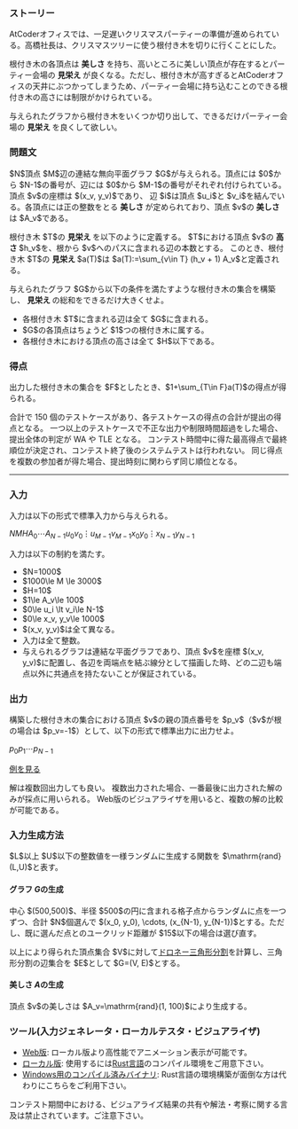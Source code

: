 
<div>

<span>

<span>

<div>

<section>

### **ストーリー**

<p>
AtCoderオフィスでは、一足遅いクリスマスパーティーの準備が進められている。高橋社長は、クリスマスツリーに使う根付き木を切りに行くことにした。
</p>

<p>
根付き木の各頂点は 
<strong>
美しさ
</strong>
を持ち、高いところに美しい頂点が存在するとパーティー会場の 
<strong>
見栄え
</strong>
が良くなる。ただし、根付き木が高すぎるとAtCoderオフィスの天井にぶつかってしまうため、パーティー会場に持ち込むことのできる根付き木の高さには制限がかけられている。
</p>

<p>
与えられたグラフから根付き木をいくつか切り出して、できるだけパーティー会場の 
<strong>
見栄え
</strong>
を良くして欲しい。
</p>

</section>

</div>

<div>

<section>

### **問題文**

<p>
$N$頂点 $M$辺の連結な無向平面グラフ $G$が与えられる。頂点には $0$から $N-1$の番号が、辺には $0$から $M-1$の番号がそれぞれ付けられている。頂点 $v$の座標は $(x_v, y_v)$であり、 辺 $i$は頂点 $u_i$と $v_i$を結んでいる。各頂点には正の整数をとる 
<strong>
美しさ
</strong>
が定められており、頂点 $v$の 
<strong>
美しさ
</strong>
は $A_v$である。
</p>

<p>
根付き木 $T$の 
<strong>
見栄え
</strong>
を以下のように定義する。
$T$における頂点 $v$の 
<strong>
高さ
</strong>
$h_v$を、根から $v$へのパスに含まれる辺の本数とする。
このとき、根付き木 $T$の 
<strong>
見栄え
</strong>
$a(T)$は $a(T):=\sum_{v\in T} (h_v + 1) A_v$と定義される。
</p>

<p>
与えられたグラフ $G$から以下の条件を満たすような根付き木の集合を構築し、
<strong>
見栄え
</strong>
の総和をできるだけ大きくせよ。
</p>

<ul>

<li>
各根付き木 $T$に含まれる辺は全て $G$に含まれる。
</li>

<li>
$G$の各頂点はちょうど $1$つの根付き木に属する。
</li>

<li>
各根付き木における頂点の高さは全て $H$以下である。
</li>

</ul>

</section>

</div>

<div>

<section>

### **得点**

<p>
出力した根付き木の集合を $F$としたとき、$1+\sum_{T\in F}a(T)$の得点が得られる。
</p>

<p>
合計で 150 個のテストケースがあり、各テストケースの得点の合計が提出の得点となる。
一つ以上のテストケースで不正な出力や制限時間超過をした場合、提出全体の判定が
<span>
WA
</span>
や
<span>
TLE
</span>
となる。
コンテスト時間中に得た最高得点で最終順位が決定され、コンテスト終了後のシステムテストは行われない。 同じ得点を複数の参加者が得た場合、提出時刻に関わらず同じ順位となる。
</p>

</section>

</div>

---

<div>

<div>

<section>

### **入力**

<p>
入力は以下の形式で標準入力から与えられる。
</p>

<div>

$N$$M$$H$$A_0$$\cdots$$A_{N-1}$$u_0$$v_0$$\vdots$$u_{M-1}$$v_{M-1}$$x_0$$y_0$$\vdots$$x_{N-1}$$y_{N-1}$
</div>

<p>
入力は以下の制約を満たす。
</p>

<ul>

<li>
$N=1000$
</li>

<li>
$1000\le M \le 3000$
</li>

<li>
$H=10$
</li>

<li>
$1\le A_v\le 100$
</li>

<li>
$0\le u_i \lt v_i\le N-1$
</li>

<li>
$0\le x_v, y_v\le 1000$
</li>

<li>
$(x_v, y_v)$は全て異なる。
</li>

<li>
入力は全て整数。
</li>

<li>
与えられるグラフは連結な平面グラフであり、頂点 $v$を座標 $(x_v, y_v)$に配置し、各辺を両端点を結ぶ線分として描画した時、どの二辺も端点以外に共通点を持たないことが保証されている。
</li>

</ul>

</section>

</div>

<div>

<section>

### **出力**

<p>
構築した根付き木の集合における頂点 $v$の親の頂点番号を $p_v$（$v$が根の場合は $p_v=-1$）として、以下の形式で標準出力に出力せよ。
</p>

<div>

$p_0$$p_1$$\cdots$$p_{N-1}$
</div>

<p>
<a href="https://img.atcoder.jp/ahc041/m0Bwp9WL.html?lang=ja&seed=0&output=sample">例を見る</a>
</p>

<p>
解は複数回出力しても良い。 複数出力された場合、一番最後に出力された解のみが採点に用いられる。 Web版のビジュアライザを用いると、複数の解の比較が可能である。
</p>

</section>

</div>

<div>

<section>

### **入力生成方法**

<p>
$L$以上 $U$以下の整数値を一様ランダムに生成する関数を $\mathrm{rand}(L,U)$と表す。
</p>

#### **グラフ $G$の生成**

<p>
中心 $(500,500)$、半径 $500$の円に含まれる格子点からランダムに点を一つずつ、合計 $N$個選んで $(x_0, y_0), \cdots, (x_{N-1}, y_{N-1})$とする。ただし、既に選んだ点とのユークリッド距離が $15$以下の場合は選び直す。
</p>

<p>
以上により得られた頂点集合 $V$に対して<a href="https://ja.wikipedia.org/wiki/%E3%83%89%E3%83%AD%E3%83%8D%E3%83%BC%E5%9B%B3">ドロネー三角形分割</a>を計算し、三角形分割の辺集合を $E$として $G=(V, E)$とする。
</p>

#### **美しさ $A$の生成**

<p>
頂点 $v$の美しさは $A_v=\mathrm{rand}(1, 100)$により生成する。
</p>

</section>

</div>

<div>

<section>

### **ツール(入力ジェネレータ・ローカルテスタ・ビジュアライザ)**

<ul>

<li>
<a href="https://img.atcoder.jp/ahc041/m0Bwp9WL.html?lang=ja">Web版</a>: ローカル版より高性能でアニメーション表示が可能です。
</li>

<li>
<a href="https://img.atcoder.jp/ahc041/m0Bwp9WL.zip">ローカル版</a>: 使用するには<a href="https://www.rust-lang.org/ja">Rust言語</a>のコンパイル環境をご用意下さい。
</li>

<li>
<a href="https://img.atcoder.jp/ahc041/m0Bwp9WL_windows.zip">Windows用のコンパイル済みバイナリ</a>: Rust言語の環境構築が面倒な方は代わりにこちらをご利用下さい。
</li>

</ul>

<p>
コンテスト期間中における、ビジュアライズ結果の共有や解法・考察に関する言及は禁止されています。ご注意下さい。
</p>

</section>

</div>

</div>

</span>

</span>

</div>
